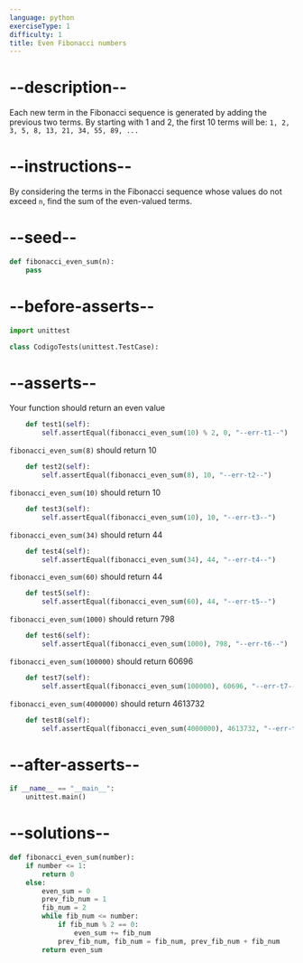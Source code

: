 ```yaml
---
language: python
exerciseType: 1
difficulty: 1
title: Even Fibonacci numbers
---
```


# --description--

Each new term in the Fibonacci sequence is generated by adding the previous two terms. By starting with 1 and 2, the first 10 terms will be: `1, 2, 3, 5, 8, 13, 21, 34, 55, 89, ...`

# --instructions--

By considering the terms in the Fibonacci sequence whose values do not exceed `n`, find the sum of the even-valued terms.

# --seed--

```python
def fibonacci_even_sum(n):
    pass
```

# --before-asserts--

```python
import unittest

class CodigoTests(unittest.TestCase):
```

# --asserts--

Your function should return an even value

```python
    def test1(self):
        self.assertEqual(fibonacci_even_sum(10) % 2, 0, "--err-t1--")
```

`fibonacci_even_sum(8)` should return 10

```python
    def test2(self):
        self.assertEqual(fibonacci_even_sum(8), 10, "--err-t2--")
```


`fibonacci_even_sum(10)` should return 10

```python
    def test3(self):
        self.assertEqual(fibonacci_even_sum(10), 10, "--err-t3--")
```

`fibonacci_even_sum(34)` should return 44

```python
    def test4(self):
        self.assertEqual(fibonacci_even_sum(34), 44, "--err-t4--")
```

`fibonacci_even_sum(60)` should return 44

```python
    def test5(self):
        self.assertEqual(fibonacci_even_sum(60), 44, "--err-t5--")
```

`fibonacci_even_sum(1000)` should return 798

```python
    def test6(self):
        self.assertEqual(fibonacci_even_sum(1000), 798, "--err-t6--")
```

`fibonacci_even_sum(100000)` should return 60696

```python
    def test7(self):
        self.assertEqual(fibonacci_even_sum(100000), 60696, "--err-t7--")
```

`fibonacci_even_sum(4000000)` should return 4613732

```python
    def test8(self):
        self.assertEqual(fibonacci_even_sum(4000000), 4613732, "--err-t8--")
```

# --after-asserts--

```python
if __name__ == "__main__":
    unittest.main()
```

# --solutions--

```python
def fibonacci_even_sum(number):
    if number <= 1:
        return 0
    else:
        even_sum = 0
        prev_fib_num = 1
        fib_num = 2
        while fib_num <= number:
            if fib_num % 2 == 0:
                even_sum += fib_num
            prev_fib_num, fib_num = fib_num, prev_fib_num + fib_num
        return even_sum
```
